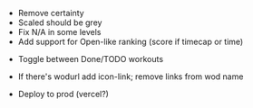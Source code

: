 + Remove certainty
+ Scaled should be grey
+ Fix N/A in some levels
+ Add support for Open-like ranking (score if timecap or time)

- Toggle between Done/TODO workouts
- If there's wodurl add icon-link; remove links from wod name

- Deploy to prod (vercel?)